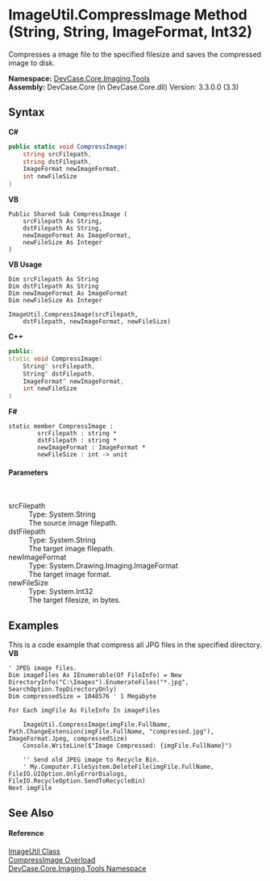 # ImageUtil.CompressImage Method (String, String, ImageFormat, Int32)
 

Compresses a image file to the specified filesize and saves the compressed image to disk.

**Namespace:**&nbsp;<a href="N_DevCase_Core_Imaging_Tools">DevCase.Core.Imaging.Tools</a><br />**Assembly:**&nbsp;DevCase.Core (in DevCase.Core.dll) Version: 3.3.0.0 (3.3)

## Syntax

**C#**<br />
``` C#
public static void CompressImage(
	string srcFilepath,
	string dstFilepath,
	ImageFormat newImageFormat,
	int newFileSize
)
```

**VB**<br />
``` VB
Public Shared Sub CompressImage ( 
	srcFilepath As String,
	dstFilepath As String,
	newImageFormat As ImageFormat,
	newFileSize As Integer
)
```

**VB Usage**<br />
``` VB Usage
Dim srcFilepath As String
Dim dstFilepath As String
Dim newImageFormat As ImageFormat
Dim newFileSize As Integer

ImageUtil.CompressImage(srcFilepath, 
	dstFilepath, newImageFormat, newFileSize)
```

**C++**<br />
``` C++
public:
static void CompressImage(
	String^ srcFilepath, 
	String^ dstFilepath, 
	ImageFormat^ newImageFormat, 
	int newFileSize
)
```

**F#**<br />
``` F#
static member CompressImage : 
        srcFilepath : string * 
        dstFilepath : string * 
        newImageFormat : ImageFormat * 
        newFileSize : int -> unit 

```


#### Parameters
&nbsp;<dl><dt>srcFilepath</dt><dd>Type: System.String<br />The source image filepath.</dd><dt>dstFilepath</dt><dd>Type: System.String<br />The target image filepath.</dd><dt>newImageFormat</dt><dd>Type: System.Drawing.Imaging.ImageFormat<br />The target image format.</dd><dt>newFileSize</dt><dd>Type: System.Int32<br />The target filesize, in bytes.</dd></dl>

## Examples
This is a code example that compress all JPG files in the specified directory. 
**VB**<br />
``` VB
' JPEG image files.
Dim imageFiles As IEnumerable(Of FileInfo) = New DirectoryInfo("C:\Images").EnumerateFiles("*.jpg", SearchOption.TopDirectoryOnly)
Dim compressedSize = 1048576 ' 1 Megabyte

For Each imgFile As FileInfo In imageFiles

    ImageUtil.CompressImage(imgFile.FullName, Path.ChangeExtension(imgFile.FullName, "compressed.jpg"), ImageFormat.Jpeg, compressedSize)
    Console.WriteLine($"Image Compressed: {imgFile.FullName}")

    '' Send old JPEG image to Recycle Bin.
    ' My.Computer.FileSystem.DeleteFile(imgFile.FullName, FileIO.UIOption.OnlyErrorDialogs, FileIO.RecycleOption.SendToRecycleBin)
Next imgFile
```


## See Also


#### Reference
<a href="T_DevCase_Core_Imaging_Tools_ImageUtil">ImageUtil Class</a><br /><a href="Overload_DevCase_Core_Imaging_Tools_ImageUtil_CompressImage">CompressImage Overload</a><br /><a href="N_DevCase_Core_Imaging_Tools">DevCase.Core.Imaging.Tools Namespace</a><br />